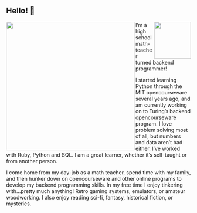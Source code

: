 ## Hello! 👋

<p>
<img align=left width=350 src="https://github.com/user-attachments/assets/7de72d96-8055-4c05-813e-3e2eb86f2b08" />
<img align=right width=100 src="https://github.com/user-attachments/assets/0e7174d9-17fc-4dda-9353-3e6bb5d948a3" />
</p>


I’m a high school math-teacher turned backend programmer! 

I started learning Python through the MIT opencourseware several years ago, and am currently working on to Turing’s backend opencourseware program. I love problem solving most of all, but numbers and data aren’t bad either. I’ve worked with Ruby, Python and SQL. I am a great learner, whether it’s self-taught or from another person. 

I come home from my day-job as a math teacher, spend time with my family, and then hunker down on opencourseware and other online programs to develop my backend programming skills. In my free time I enjoy tinkering with…pretty much anything!  Retro gaming systems, emulators, or amateur woodworking. I also enjoy reading sci-fi, fantasy, historical fiction, or mysteries.







<!--
**jenrush2/jenrush2** is a ✨ _special_ ✨ repository because its `README.md` (this file) appears on your GitHub profile.

Here are some ideas to get you started:

- 🔭 I’m currently working on ...
- 🌱 I’m currently learning ...
- 👯 I’m looking to collaborate on ...
- 🤔 I’m looking for help with ...
- 💬 Ask me about ...
- 📫 How to reach me: ...
- 😄 Pronouns: ...
- ⚡ Fun fact: ...
-->
